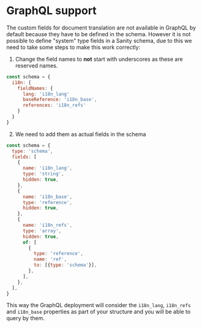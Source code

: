 # GraphQL support

The custom fields for document translation are not available in GraphQL by default because they have to be defined in the schema. However it is not possible to define "system" type fields in a Sanity schema, due to this we need to take some steps to make this work correctly:

1. Change the field names to **not** start with underscores as these are reserved names.

```js
const schema = {
  i18n: {
    fieldNames: {
      lang: 'i18n_lang'
      baseReference: 'i18n_base',
      references: 'i18n_refs'
    }
  }
}
```

2. We need to add them as actual fields in the schema

```js
const schema = {
  type: 'schema',
  fields: [
    {
      name: 'i18n_lang',
      type: 'string',
      hidden: true,
    },
    {
      name: 'i18n_base',
      type: 'reference',
      hidden: true,
    },
    {
      name: 'i18n_refs',
      type: 'array',
      hidden: true,
      of: [
        {
          type: 'reference',
          name: 'ref',
          to: [{type: 'schema'}],
        },
      ],
    },
  ],
}
```

This way the GraphQL deployment will consider the `i18n_lang`, `i18n_refs` and `i18n_base` properties as part of your structure and you will be able to query by them.

